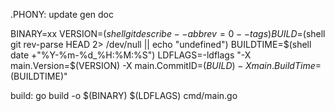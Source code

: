 .PHONY: update gen doc

BINARY=xx
VERSION=$(shell git describe --abbrev=0 --tags)
BUILD=$(shell git rev-parse HEAD 2> /dev/null || echo "undefined")
BUILDTIME=$(shell date +"%Y-%m-%d_%H:%M:%S")
LDFLAGS=-ldflags "-X main.Version=$(VERSION) -X main.CommitID=$(BUILD) -X main.BuildTime=$(BUILDTIME)"

build:
	go build -o $(BINARY) $(LDFLAGS) cmd/main.go
